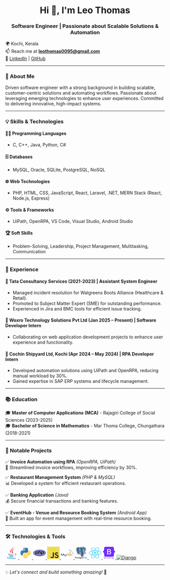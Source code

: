 <h1 align="center">Hi 👋, I'm Leo Thomas</h1>
<h3 align="center">Software Engineer | Passionate about Scalable Solutions & Automation</h3>

🌍 Kochi, Kerala  
📫 Reach me at **leothomas0095@gmail.com**  
🔗 [LinkedIn](https://www.linkedin.com/in/leothomas00/) | [GitHub](https://github.com/leo-thomas1)  

---

### 🚀 About Me  
Driven software engineer with a strong background in building scalable, customer-centric solutions and automating workflows. Passionate about leveraging emerging technologies to enhance user experiences. Committed to delivering innovative, high-impact systems.

---

### 💡 Skills & Technologies  

#### 👨‍💻 Programming Languages  
- C, C++, Java, Python, C#  

#### 🗄️ Databases  
- MySQL, Oracle, SQLite, PostgreSQL, NoSQL  

#### 🌐 Web Technologies  
- PHP, HTML, CSS, JavaScript, React, Laravel, .NET, MERN Stack (React, Node.js, Express)  

#### ⚙️ Tools & Frameworks  
- UiPath, OpenRPA, VS Code, Visual Studio, Android Studio  

#### 🏆 Soft Skills  
- Problem-Solving, Leadership, Project Management, Multitasking, Communication  

---

### 💼 Experience  

#### 🔹 Tata Consultancy Services (2021-2023) | Assistant System Engineer  
- Managed incident resolution for Walgreens Boots Alliance (Healthcare & Retail).  
- Promoted to Subject Matter Expert (SME) for outstanding performance.  
- Experienced in Jira and BMC tools for efficient issue tracking.  

#### 🔹 Woxro Technology Solutions Pvt Ltd (Jan 2025 – Present) | Software Developer Intern  
- Collaborating on web application development projects to enhance user experience and functionality.  

#### 🔹 Cochin Shipyard Ltd, Kochi (Apr 2024 – May 2024) | RPA Developer Intern  
- Developed automation solutions using UiPath and OpenRPA, reducing manual workload by 30%.  
- Gained expertise in SAP ERP systems and lifecycle management.  

---

### 📚 Education  
🎓 **Master of Computer Applications (MCA)** - Rajagiri College of Social Sciences (2023-2025)  
🎓 **Bachelor of Science in Mathematics** - Mar Thoma College, Chungathara (2018-2021)  

---

### 🔨 Notable Projects  

✅ **Invoice Automation using RPA** *(OpenRPA, UiPath)*  
🚀 Streamlined invoice workflows, improving efficiency by 30%.  

✅ **Restaurant Management System** *(PHP & MySQL)*  
📊 Developed a system for efficient restaurant operations.  

✅ **Banking Application** *(Java)*  
💰 Secure financial transactions and banking features.  

✅ **EventHub - Venue and Resource Booking System** *(Android App)*  
📅 Built an app for event management with real-time resource booking.  

---

### 🛠️ Technologies & Tools  

<p align="left">  
  <a href="https://www.java.com" target="_blank"> <img src="https://raw.githubusercontent.com/devicons/devicon/master/icons/java/java-original.svg" alt="Java" width="40" height="40"/> </a>  
  <a href="https://www.python.org" target="_blank"> <img src="https://raw.githubusercontent.com/devicons/devicon/master/icons/python/python-original.svg" alt="Python" width="40" height="40"/> </a>  
  <a href="https://www.php.net" target="_blank"> <img src="https://raw.githubusercontent.com/devicons/devicon/master/icons/php/php-original.svg" alt="PHP" width="40" height="40"/> </a>  
  <a href="https://developer.mozilla.org/en-US/docs/Web/JavaScript" target="_blank"> <img src="https://raw.githubusercontent.com/devicons/devicon/master/icons/javascript/javascript-original.svg" alt="JavaScript" width="40" height="40"/> </a>  
  <a href="https://www.mysql.com/" target="_blank"> <img src="https://raw.githubusercontent.com/devicons/devicon/master/icons/mysql/mysql-original-wordmark.svg" alt="MySQL" width="40" height="40"/> </a>  
  <a href="https://www.postgresql.org" target="_blank"> <img src="https://raw.githubusercontent.com/devicons/devicon/master/icons/postgresql/postgresql-original-wordmark.svg" alt="PostgreSQL" width="40" height="40"/> </a>  
  <a href="https://reactjs.org/" target="_blank"> <img src="https://raw.githubusercontent.com/devicons/devicon/master/icons/react/react-original.svg" alt="React" width="40" height="40"/> </a>  
  <a href="https://getbootstrap.com" target="_blank"> <img src="https://raw.githubusercontent.com/devicons/devicon/master/icons/bootstrap/bootstrap-plain-wordmark.svg" alt="Bootstrap" width="40" height="40"/> </a>  
  <a href="https://www.djangoproject.com/" target="_blank"> <img src="https://cdn.worldvectorlogo.com/logos/django.svg" alt="Django" width="40" height="40"/> </a>  
</p>  

---

💡 *Let's connect and build something amazing!* 🚀
